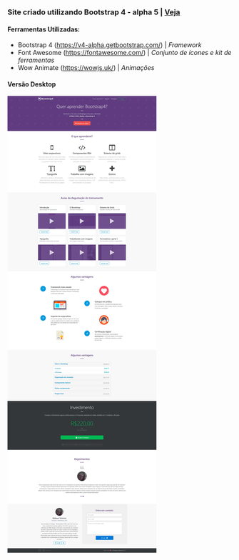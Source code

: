### Site criado utilizando Bootstrap 4 - alpha 5 | [Veja](http://github.com)

#### Ferramentas Utilizadas:

* Bootstrap 4 (https://v4-alpha.getbootstrap.com/) | *Framework*
* Font Awesome (https://fontawesome.com/) | *Conjunto de ícones e kit de ferramentas*
* Wow Animate (https://wowjs.uk/) | *Animações*

#### Versão Desktop 

![Bueprint Versão Desktop](https://raw.githubusercontent.com/RobsonVinicius/site-bootstrap4/master/thumbnail.jpg)
